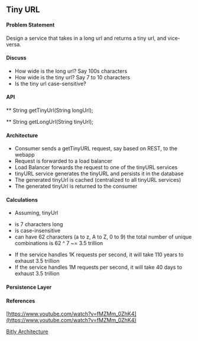 ## Tiny URL

#### Problem Statement
Design a service that takes in a long url and returns a tiny url, and vice-versa.

#### Discuss
* How wide is the long url? Say 100s characters
* How wide is the tiny url? Say 7 to 10 characters
* Is the tiny url case-sensitive?

#### API
** String getTinyUrl(String longUrl);

** String getLongUrl(String tinyUrl);

#### Architecture
* Consumer sends a getTinyURL request, say based on REST, to the webapp
* Request is forwarded to a load balancer
* Load Balancer forwards the request to one of the tinyURL services
* tinyURL service generates the tinyURL and persists it in the database
* The generated tinyUrl is cached (centralized to all tinyURL services)
* The generated tinyUrl is returned to the consumer

#### Calculations
* Assuming, tinyUrl
- is 7 characters long
- is case-insensitive
- can have 62 characters (a to z, A to Z, 0 to 9)
the total number of unique combinations is 62 ^ 7 ~= 3.5 trillion

* If the service handles 1K requests per second, it will take 110 years to exhaust 3.5 trillion
* If the service handles 1M requests per second, it will take 40 days to exhaust 3.5 trillion


#### Persistence Layer


#### References
[https://www.youtube.com/watch?v=fMZMm_0ZhK4](https://www.youtube.com/watch?v=fMZMm_0ZhK4)

[Bitly Architecture](http://highscalability.com/blog/2014/7/14/bitly-lessons-learned-building-a-distributed-system-that-han.html)
